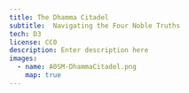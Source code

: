 ```yaml
---
title: The Dhamma Citadel
subtitle:  Navigating the Four Noble Truths
tech: D3
license: CC0
description: Enter description here
images:
  - name: A0SM-DhammaCitadel.png
    map: true
---
```

